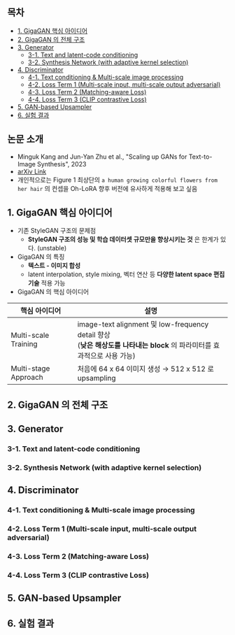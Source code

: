 ## 목차

* [1. GigaGAN 핵심 아이디어](#1-gigagan-핵심-아이디어)
* [2. GigaGAN 의 전체 구조](#2-gigagan-의-전체-구조)
* [3. Generator](#3-generator)
  * [3-1. Text and latent-code conditioning](#3-1-text-and-latent-code-conditioning)
  * [3-2. Synthesis Network (with adaptive kernel selection)](#3-2-synthesis-network-with-adaptive-kernel-selection)
* [4. Discriminator](#4-discriminator)
  * [4-1. Text conditioning & Multi-scale image processing](#4-1-text-conditioning--multi-scale-image-processing)
  * [4-2. Loss Term 1 (Multi-scale input, multi-scale output adversarial)](#4-2-loss-term-1-multi-scale-input-multi-scale-output-adversarial)
  * [4-3. Loss Term 2 (Matching-aware Loss)](#4-3-loss-term-2-matching-aware-loss)
  * [4-4. Loss Term 3 (CLIP contrastive Loss)](#4-4-loss-term-3-clip-contrastive-loss)
* [5. GAN-based Upsampler](#5-gan-based-upsampler)
* [6. 실험 결과](#6-실험-결과)

## 논문 소개

* Minguk Kang and Jun-Yan Zhu et al., "Scaling up GANs for Text-to-Image Synthesis", 2023
* [arXiv Link](https://arxiv.org/pdf/2303.05511)
* 개인적으로는 Figure 1 최상단의 ```a human growing colorful flowers from her hair``` 의 컨셉을 Oh-LoRA 향후 버전에 유사하게 적용해 보고 싶음

## 1. GigaGAN 핵심 아이디어

* 기존 StyleGAN 구조의 문제점
  * **StyleGAN 구조의 성능 및 학습 데이터셋 규모만을 향상시키는 것** 은 한계가 있다. (unstable)
* GigaGAN 의 특징
  * **텍스트 - 이미지 합성**
  * latent interpolation, style mixing, 벡터 연산 등 **다양한 latent space 편집 기술** 적용 가능
* GigaGAN 의 핵심 아이디어

| 핵심 아이디어              | 설명                                                                                             |
|----------------------|------------------------------------------------------------------------------------------------|
| Multi-scale Training | image-text alignment 및 low-frequency detail 향상<br>(**낮은 해상도를 나타내는 block** 의 파라미터를 효과적으로 사용 가능) |
| Multi-stage Approach | 처음에 64 x 64 이미지 생성 → 512 x 512 로 upsampling                                                    |

## 2. GigaGAN 의 전체 구조

## 3. Generator

### 3-1. Text and latent-code conditioning

### 3-2. Synthesis Network (with adaptive kernel selection)

## 4. Discriminator

### 4-1. Text conditioning & Multi-scale image processing

### 4-2. Loss Term 1 (Multi-scale input, multi-scale output adversarial)

### 4-3. Loss Term 2 (Matching-aware Loss)

### 4-4. Loss Term 3 (CLIP contrastive Loss)

## 5. GAN-based Upsampler

## 6. 실험 결과